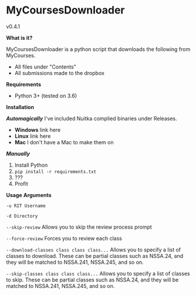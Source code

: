 # MyCoursesDownloader
v0.4.1

**What is it?**

MyCoursesDownloader is a python script that downloads the following from MyCourses.

* All files under "Contents"
* All submissions made to the dropbox

**Requirements**

* Python 3+ (tested on 3.6)

**Installation**

***Automagically***
I've included Nuitka complied binaries under Releases.

* **Windows** link here
* **Linux** link here
* **Mac** I don't have a Mac to make them on

***Manually***
1. Install Python
2. `pip install -r requirements.txt`
3. ???
4. Profit

**Usage**
**Arguments**

`-u RIT Username`

`-d Directory`

`--skip-review` Allows you to skip the review process prompt

`--force-review` Forces you to review each class

`--download-classes class class class...` Allows you to specify a list of classes to download. These can be partial classes such as NSSA.24, and they will be matched to NSSA.241, NSSA.245, and so on.

`--skip-classes class class class...` Allows you to specify a list of classes to skip. These can be partial classes such as NSSA.24, and they will be matched to NSSA.241, NSSA.245, and so on.
